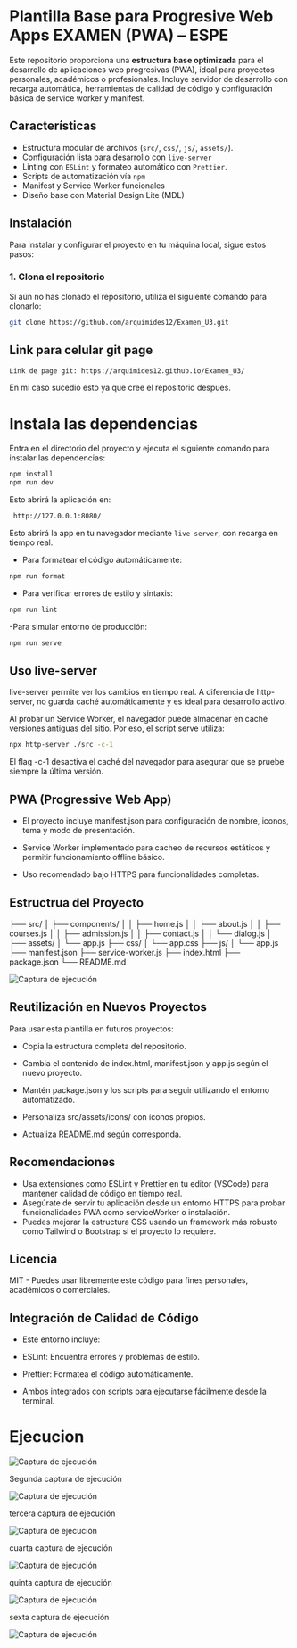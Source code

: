# **Plantilla Base para Progresive Web Apps EXAMEN (PWA) – ESPE**

Este repositorio proporciona una **estructura base optimizada** para el desarrollo de aplicaciones web progresivas (PWA), ideal para proyectos personales, académicos o profesionales. Incluye servidor de desarrollo con recarga automática, herramientas de calidad de código y configuración básica de service worker y manifest.

## **Características**

- Estructura modular de archivos (`src/`, `css/`, `js/`, `assets/`).
- Configuración lista para desarrollo con `live-server`
- Linting con `ESLint` y formateo automático con `Prettier`.
- Scripts de automatización vía `npm`
- Manifest y Service Worker funcionales
- Diseño base con Material Design Lite (MDL)


## **Instalación**

Para instalar y configurar el proyecto en tu máquina local, sigue estos pasos:

### **1. Clona el repositorio**

Si aún no has clonado el repositorio, utiliza el siguiente comando para clonarlo:

```bash
git clone https://github.com/arquimides12/Examen_U3.git 
```
## Link para celular git page 
```bash
Link de page git: https://arquimides12.github.io/Examen_U3/ 
```
En mi caso sucedio esto ya que cree el repositorio despues.

# Instala las dependencias
Entra en el directorio del proyecto y ejecuta el siguiente comando para instalar las dependencias:

```bash
npm install
npm run dev
```

Esto abrirá la aplicación en: 
```bash
 http://127.0.0.1:8080/
``` 
Esto abrirá la app en tu navegador mediante `live-server`, con recarga en tiempo real.

- Para formatear el código automáticamente:

```bash
npm run format
``` 
- Para verificar errores de estilo y sintaxis: 

```bash
npm run lint
``` 
-Para simular entorno de producción:

```bash
npm run serve
``` 
## Uso live-server

live-server permite ver los cambios en tiempo real. A diferencia de http-server, no guarda caché automáticamente y es ideal para desarrollo activo.

Al probar un Service Worker, el navegador puede almacenar en caché versiones antiguas del sitio. Por eso, el script serve utiliza: 

```bash
npx http-server ./src -c-1
``` 
El flag -c-1 desactiva el caché del navegador para asegurar que se pruebe siempre la última versión.

## PWA (Progressive Web App)
- El proyecto incluye manifest.json para configuración de nombre, iconos, tema y modo de presentación.

- Service Worker implementado para cacheo de recursos estáticos y permitir funcionamiento offline básico.

- Uso recomendado bajo HTTPS para funcionalidades completas.

## Estructrua del Proyecto 

├── src/
│   ├── components/
│   │   ├── home.js
│   │   ├── about.js
│   │   ├── courses.js
│   │   ├── admission.js
│   │   ├── contact.js
│   │   └── dialog.js
│   ├── assets/
│   └── app.js
├── css/
│   └── app.css
├── js/
│   └── app.js
├── manifest.json
├── service-worker.js
├── index.html
├── package.json
└── README.md 

![Captura de ejecución](img/estru.png)


## Reutilización en Nuevos Proyectos

Para usar esta plantilla en futuros proyectos:

- Copia la estructura completa del repositorio.

- Cambia el contenido de index.html, manifest.json y app.js según el nuevo proyecto.

- Mantén package.json y los scripts para seguir utilizando el entorno automatizado.

- Personaliza src/assets/icons/ con íconos propios.

- Actualiza README.md según corresponda.

## Recomendaciones 
-  Usa extensiones como ESLint y Prettier en tu editor (VSCode) para mantener calidad de código en tiempo real.
- Asegúrate de servir tu aplicación desde un entorno HTTPS para probar funcionalidades PWA como serviceWorker o instalación.
- Puedes mejorar la estructura CSS usando un framework más robusto como Tailwind o Bootstrap si el proyecto lo requiere.

## Licencia 

MIT - Puedes usar libremente este código para fines personales, académicos o comerciales.

## Integración de Calidad de Código

- Este entorno incluye:

- ESLint: Encuentra errores y problemas de estilo.

- Prettier: Formatea el código automáticamente.

- Ambos integrados con scripts para ejecutarse fácilmente desde la terminal.


# Ejecucion 

![Captura de ejecución](img/ejem.png)

Segunda captura de ejecución 

![Captura de ejecución](img/eje2.png)

tercera captura de ejecución 

![Captura de ejecución](img/eje3.png)

cuarta captura de ejecución 

![Captura de ejecución](img/eje4.png)

quinta captura de ejecución 

![Captura de ejecución](img/eje5.png)

sexta captura de ejecución 

![Captura de ejecución](img/eje6.png)












